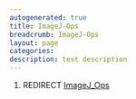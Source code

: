 ```yaml
---
autogenerated: true
title: ImageJ-Ops
breadcrumb: ImageJ-Ops
layout: page
categories: 
description: test description
---
```


1.  REDIRECT [ImageJ\_Ops](ImageJ_Ops )
